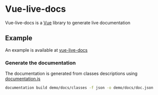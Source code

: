 # Vue-live-docs

Vue-live-docs is a [Vue](https://vuejs.org/) library to generate live documentation

## Example

An example is available at [vue-live-docs](TODO)

### Generate the documentation

The documentation is generated from classes descriptions using [documentation.js](https://documentation.js.org/)

```bash
documentation build demo/docs/classes -f json -o demo/docs/doc.json
```